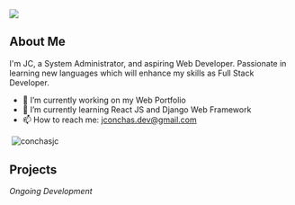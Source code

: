 <img src="https://github.com/conchasjc/conchasjc/blob/main/Resources/banner-github1.png" />




## About Me
I'm JC, a System Administrator, and aspiring Web Developer. Passionate in learning new languages which will enhance my skills as Full Stack Developer.
- 🔭 I’m currently working on my Web Portfolio
- 🌱 I’m currently learning React JS and Django Web Framework
- 📫 How to reach me: jconchas.dev@gmail.com
<p>&nbsp;<img align="center" src="https://github-readme-stats.vercel.app/api?username=conchasjc&show_icons=true&locale=en" alt="conchasjc" /></p>

## Projects
_Ongoing Development_

<!--
## Social Media Platforms 

<a> <img src="https://www.freepnglogos.com/uploads/facebook-logo-icon/facebook-logo-clipart-flat-facebook-logo-png-icon-circle-22.png" width="30px"/></a>
<a> <img src="https://upload.wikimedia.org/wikipedia/commons/thumb/c/ca/LinkedIn_logo_initials.png/640px-LinkedIn_logo_initials.png" width="30px"/></a>
<a> <img src="https://i.pinimg.com/originals/6a/42/04/6a4204f04496559aa27101d25983d0f0.png" width="30px"/></a>
-->
<!--
## Tech Skills

|  FRONT-END  |  BACK-END       |  DEVOPS  |  DATABASE | CLOUD PROVIDER |
|-------------|-----------------|----------|-----------|----------------| 
| <img src="https://cdn-icons-png.flaticon.com/512/1216/1216733.png" width="15px"/> HTML        | Python          | Docker   | PostgreSQL| Digital Ocean  |
| <img src="https://cdn.iconscout.com/icon/free/png-256/css3-9-1175237.png" width="15px"/> CSS         | Django          | Grafana  |           | Google Cloud   |
| JavaScript  | Django Rest API | Vagrant  |           | Amazon Cloud   |
| SASS        |                 |          |           |                |
| React JS    |                 |          |           |                |
|-------------|-----------------|----------|-----------|----------------| 
-->


<!--
<p align="left"> <a href="https://github.com/ryo-ma/github-profile-trophy"><img src="https://github-profile-trophy.vercel.app/?username=conchasjc" alt="conchasjc" /></a> </p>
-->
<!--
<p><img align="left" src="https://github-readme-stats.vercel.app/api/top-langs?username=conchasjc&show_icons=true&locale=en&layout=compact" alt="conchasjc" /></p>
-->


<!--
<p><img align="center" src="https://github-readme-streak-stats.herokuapp.com/?user=conchasjc&" alt="conchasjc" /></p>
-->

<!--
**conchasjc/conchasjc** is a ✨ _special_ ✨ repository because its `README.md` (this file) appears on your GitHub profile.

Here are some ideas to get you started:

<H1 align="center">👋 John Carlo Guan Conchas 👋</H1>
<H5 align="center">Aspiring Full Stack Web Developer</H5> 
- 👯 I’m looking to collaborate on ...
- 🤔 I’m looking for help with ...
- 💬 Ask me about ...
 ...
- 😄 Pronouns: ...
- ⚡ Fun fact: ...
-->

